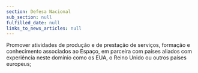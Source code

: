 ```yaml
---
section: Defesa Nacional
sub_section: null
fulfilled_date: null
links_to_news_articles: null
---
```


Promover atividades de produção e de prestação de serviços, formação e conhecimento associados ao Espaço, em parceira com países aliados com experiência neste domínio como os EUA, o Reino Unido ou outros países europeus;